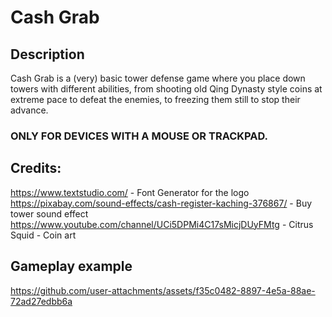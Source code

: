 # Cash Grab

## Description
Cash Grab is a (very) basic tower defense game where you place down towers with different abilities, from shooting old Qing Dynasty style coins at extreme pace to defeat the enemies, to freezing them still to stop their advance.
### ONLY FOR DEVICES WITH A MOUSE OR TRACKPAD.

## Credits:
https://www.textstudio.com/ - Font Generator for the logo
https://pixabay.com/sound-effects/cash-register-kaching-376867/ - Buy tower sound effect
https://www.youtube.com/channel/UCi5DPMi4C17sMicjDUyFMtg - Citrus Squid - Coin art

## Gameplay example
https://github.com/user-attachments/assets/f35c0482-8897-4e5a-88ae-72ad27edbb6a

